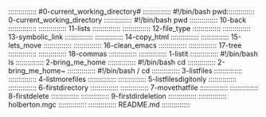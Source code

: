 ::::::::::::::
#0-current_working_directory#
::::::::::::::
#!/bin/bash
pwd::::::::::::::
0-current_working_directory
::::::::::::::
#!/bin/bash
pwd
::::::::::::::
10-back
::::::::::::::
::::::::::::::
11-lists
::::::::::::::
::::::::::::::
12-file_type
::::::::::::::
::::::::::::::
13-symbolic_link
::::::::::::::
::::::::::::::
14-copy_html
::::::::::::::
::::::::::::::
15-lets_move
::::::::::::::
::::::::::::::
16-clean_emacs
::::::::::::::
::::::::::::::
17-tree
::::::::::::::
::::::::::::::
18-commas
::::::::::::::
::::::::::::::
1-listit
::::::::::::::
#!/bin/bash
ls
::::::::::::::
2-bring_me_home
::::::::::::::
#!/bin/bash
cd 
::::::::::::::
2-bring_me_home~
::::::::::::::
#!/bin/bash
/ cd 
::::::::::::::
3-listfiles
::::::::::::::
::::::::::::::
4-listmorefiles
::::::::::::::
::::::::::::::
5-listfilesdigitonly
::::::::::::::
::::::::::::::
6-firstdirectory
::::::::::::::
::::::::::::::
7-movethatfile
::::::::::::::
::::::::::::::
8-firstdelete
::::::::::::::
::::::::::::::
9-firstdirdeletion
::::::::::::::
::::::::::::::
holberton.mgc
::::::::::::::
::::::::::::::
README.md
::::::::::::::
